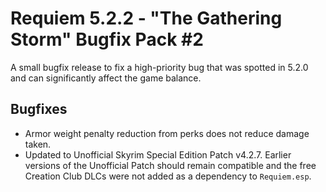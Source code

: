 Requiem 5.2.2 - "The Gathering Storm" Bugfix Pack #2
====================================================

A small bugfix release to fix a high-priority bug that was spotted in 5.2.0 and can significantly affect the game balance.

Bugfixes
--------

* Armor weight penalty reduction from perks does not reduce damage taken.
* Updated to Unofficial Skyrim Special Edition Patch v4.2.7. Earlier versions of the Unofficial Patch should remain compatible and the free Creation Club DLCs were not added as a dependency to `Requiem.esp`.
